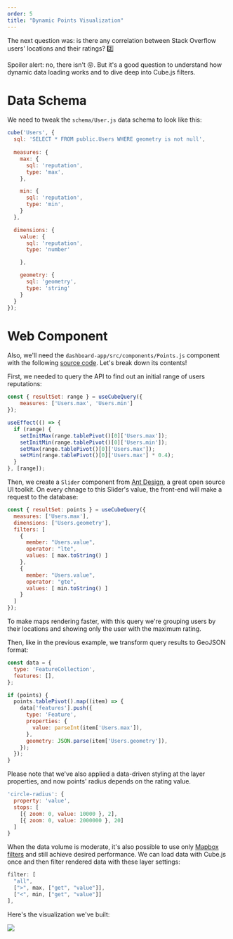 ```yaml
---
order: 5
title: "Dynamic Points Visualization"
---
```


The next question was: is there any correlation between Stack Overflow users' locations and their ratings? 2️⃣

Spoiler alert: no, there isn't 😜. But it's a good question to understand how dynamic data loading works and to dive deep into Cube.js filters.

# Data Schema

We need to tweak the `schema/User.js` data schema to look like this:

```jsx
cube('Users', {
  sql: 'SELECT * FROM public.Users WHERE geometry is not null',
  
  measures: {
    max: {
      sql: 'reputation',
      type: 'max',
    },

    min: {
      sql: 'reputation',
      type: 'min',
    }
  },

  dimensions: {
    value: {
      sql: 'reputation',
      type: 'number'

    },

    geometry: {
      sql: 'geometry',
      type: 'string'
    }
  }
});
```

# Web Component

Also, we'll need the `dashboard-app/src/components/Points.js` component with the following [source code](https://github.com/cube-js/cube.js/blob/master/examples/mapbox/dashboard-app/src/components/Points.js). Let's break down its contents!

First, we needed to query the API to find out an initial range of users reputations:

```jsx
const { resultSet: range } = useCubeQuery({
    measures: ['Users.max', 'Users.min']
});

useEffect(() => {
  if (range) {
    setInitMax(range.tablePivot()[0]['Users.max']);
    setInitMin(range.tablePivot()[0]['Users.min']);
    setMax(range.tablePivot()[0]['Users.max']);
    setMin(range.tablePivot()[0]['Users.max'] * 0.4);
  }
}, [range]);
```

Then, we create a `Slider` component from [Ant Design](https://ant.design), a great open source UI toolkit.  On every chnage to this Slider's value, the front-end will make a request to the database:

```jsx
const { resultSet: points } = useCubeQuery({
  measures: ['Users.max'],
  dimensions: ['Users.geometry'],
  filters: [
    {
      member: "Users.value",
      operator: "lte",
      values: [ max.toString() ]
    },
    {
      member: "Users.value",
      operator: "gte",
      values: [ min.toString() ]
    }
  ]
});
```

To make maps rendering faster, with this query we're grouping users by their locations and showing only the user with the maximum rating.

Then, like in the previous example, we transform query results to GeoJSON format:

```jsx
const data = {
  type: 'FeatureCollection',
  features: [],
};

if (points) {
  points.tablePivot().map((item) => {
    data['features'].push({
      type: 'Feature',
      properties: {
        value: parseInt(item['Users.max']),
      },
      geometry: JSON.parse(item['Users.geometry']),
    });
  });
}
```

Please note that we've also applied a data-driven styling at the layer properties, and now points' radius depends on the rating value.

```jsx
'circle-radius': { 
  property: 'value', 
  stops: [ 
    [{ zoom: 0, value: 10000 }, 2], 
    [{ zoom: 0, value: 2000000 }, 20]
  ] 
}
```

When the data volume is moderate, it's also possible to use only [Mapbox filters](https://docs.mapbox.com/mapbox-gl-js/style-spec/other/#other-filter) and still achieve desired performance. We can load data with Cube.js once and then filter rendered data with these layer settings:

```jsx
filter: [ 
  "all", 
  [">", max, ["get", "value"]], 
  ["<", min, ["get", "value"]] 
],
```

Here's the visualization we've built:

![](/images/points.gif)